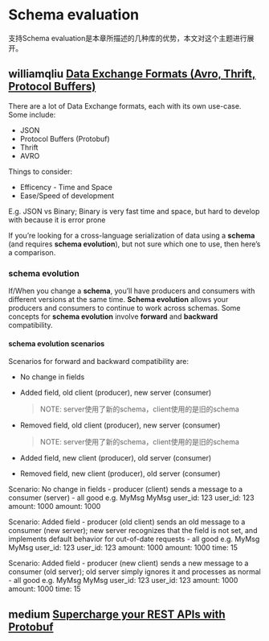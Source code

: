# Schema evaluation

支持Schema evaluation是本章所描述的几种库的优势，本文对这个主题进行展开。

## williamqliu [Data Exchange Formats (Avro, Thrift, Protocol Buffers)](https://williamqliu.github.io/2020/01/02/data-exchange-avro-thrift-protocolbuffers.html)

There are a lot of Data Exchange formats, each with its own use-case. Some include:

- JSON
- Protocol Buffers (Protobuf)
- Thrift
- AVRO

Things to consider:

- Efficency - Time and Space
- Ease/Speed of development

E.g. JSON vs Binary; Binary is very fast time and space, but hard to develop with because it is error prone

If you’re looking for a cross-language serialization of data using a **schema** (and requires **schema evolution**), but not sure which one to use, then here’s a comparison.

### schema evolution

If/When you change a **schema**, you’ll have producers and consumers with different versions at the same time. **Schema evolution** allows your producers and consumers to continue to work across schemas. Some concepts for **schema evolution** involve **forward** and **backward** compatibility.

#### schema evolution scenarios

Scenarios for forward and backward compatibility are:

- No change in fields

- Added field, old client (producer), new server (consumer)

  > NOTE: server使用了新的schema，client使用的是旧的schema

- Removed field, old client (producer), new server (consumer)

  > NOTE: server使用了新的schema，client使用的是旧的schema

- Added field, new client (producer), old server (consumer)

- Removed field, new client (producer), old server (consumer)

Scenario: No change in fields - producer (client) sends a message to a consumer (server) - all good e.g. MyMsg MyMsg user_id: 123 user_id: 123 amount: 1000 amount: 1000

Scenario: Added field - producer (old client) sends an old message to a consumer (new server); new server recognizes that the field is not set, and implements default behavior for out-of-date requests - all good e.g. MyMsg MyMsg user_id: 123 user_id: 123 amount: 1000 amount: 1000 time: 15

Scenario: Added field - producer (new client) sends a new message to a consumer (old server); old server simply ignores it and processes as normal - all good e.g. MyMsg MyMsg user_id: 123 user_id: 123 amount: 1000 amount: 1000 time: 15



## medium [Supercharge your REST APIs with Protobuf](https://medium.com/swlh/supercharge-your-rest-apis-with-protobuf-b38d3d7a28d3)